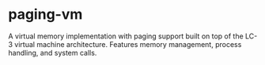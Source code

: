 # paging-vm
A virtual memory implementation with paging support built on top of the LC-3 virtual machine architecture. Features memory management, process handling, and system calls.

